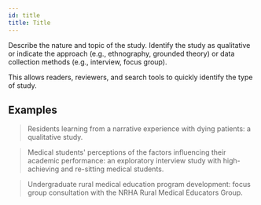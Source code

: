 ```yaml
---
id: title
title: Title
---
```

Describe the nature and topic of the study. Identify the study as qualitative or indicate the approach (e.g., ethnography, grounded theory) or data collection methods (e.g., interview, focus group).

This allows readers, reviewers, and search tools to quickly identify the type of study.

## Examples

> Residents learning from a narrative experience with dying patients: a qualitative study.

> Medical students' perceptions of the factors influencing their academic performance: an exploratory interview study with high-achieving and re-sitting medical students.

> Undergraduate rural medical education program development: focus group consultation with the NRHA Rural Medical Educators Group.

<!-- #TODO: examples of titles that could be improved -->